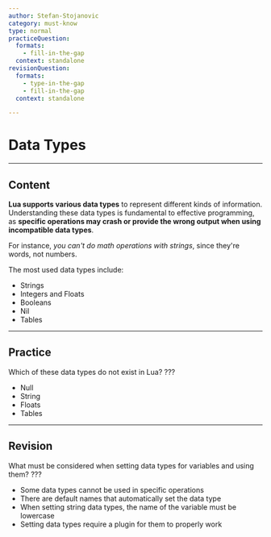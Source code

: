 ```yaml
---
author: Stefan-Stojanovic
category: must-know
type: normal
practiceQuestion:
  formats:
    - fill-in-the-gap
  context: standalone
revisionQuestion:
  formats:
    - type-in-the-gap
    - fill-in-the-gap
  context: standalone

---
```


# Data Types

---

## Content

**Lua supports various data types** to represent different kinds of information. Understanding these data types is fundamental to effective programming, as **specific operations may crash or provide the wrong output when using incompatible data types**.

For instance, *you can't do math operations with strings*, since they're words, not numbers.

The most used data types include:
- Strings
- Integers and Floats
- Booleans
- Nil
- Tables

---

## Practice

Which of these data types do not exist in Lua? ???

- Null
- String
- Floats
- Tables

---

## Revision

What must be considered when setting data types for variables and using them? ???

- Some data types cannot be used in specific operations
- There are default names that automatically set the data type
- When setting string data types, the name of the variable must be lowercase
- Setting data types require a plugin for them to properly work
